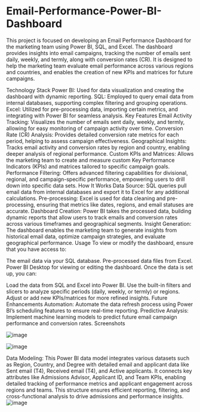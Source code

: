 # Email-Performance-Power-BI-Dashboard
This project is focused on developing an Email Performance Dashboard for the marketing team using Power BI, SQL, and Excel. The dashboard provides insights into email campaigns, tracking the number of emails sent daily, weekly, and termly, along with conversion rates (CR). It is designed to help the marketing team evaluate email performance across various regions and countries, and enables the creation of new KPIs and matrices for future campaigns.

Technology Stack
Power BI: Used for data visualization and creating the dashboard with dynamic reporting.
SQL: Employed to query email data from internal databases, supporting complex filtering and grouping operations.
Excel: Utilized for pre-processing data, importing certain metrics, and integrating with Power BI for seamless analysis.
Key Features
Email Activity Tracking: Visualizes the number of emails sent daily, weekly, and termly, allowing for easy monitoring of campaign activity over time.
Conversion Rate (CR) Analysis: Provides detailed conversion rate metrics for each period, helping to assess campaign effectiveness.
Geographical Insights: Tracks email activity and conversion rates by region and country, enabling deeper analysis of regional performance.
Custom KPIs and Matrices: Allows the marketing team to create and measure custom Key Performance Indicators (KPIs) and matrices tailored to specific campaign goals.
Performance Filtering: Offers advanced filtering capabilities for divisional, regional, and campaign-specific performance, empowering users to drill down into specific data sets.
How It Works
Data Source: SQL queries pull email data from internal databases and export it to Excel for any additional calculations.
Pre-processing: Excel is used for data cleaning and pre-processing, ensuring that metrics like dates, regions, and email statuses are accurate.
Dashboard Creation: Power BI takes the processed data, building dynamic reports that allow users to track emails and conversion rates across various timeframes and geographical segments.
Insight Generation: The dashboard enables the marketing team to generate insights from historical email data, optimize campaign strategies, and evaluate geographical performance.
Usage
To view or modify the dashboard, ensure that you have access to:

The email data via your SQL database.
Pre-processed data files from Excel.
Power BI Desktop for viewing or editing the dashboard.
Once the data is set up, you can:

Load the data from SQL and Excel into Power BI.
Use the built-in filters and slicers to analyze specific periods (daily, weekly, or termly) or regions.
Adjust or add new KPIs/matrices for more refined insights.
Future Enhancements
Automation: Automate the data refresh process using Power BI’s scheduling features to ensure real-time reporting.
Predictive Analysis: Implement machine learning models to predict future email campaign performance and conversion rates.
Screenshots

![image](https://github.com/user-attachments/assets/ae3bfe5e-9a0b-4f41-a6fb-0c2be2427255)

![image](https://github.com/user-attachments/assets/093ba8d2-5a98-4aba-aa91-fecaa285c2b2)

Data Modeling:
This Power BI data model integrates various datasets such as Region, Country, and Degree with detailed email and applicant data like Sent email (T4), Received email (T4), and Active applicants. It connects key attributes like Admissions Advisor, Applicant ID, and Team KPIs, enabling detailed tracking of performance metrics and applicant engagement across regions and teams. This structure ensures efficient reporting, filtering, and cross-functional analysis to drive admissions and performance insights.
![image](https://github.com/user-attachments/assets/ae15c23e-fb99-4c11-88cb-4c4ccbdd2251)

